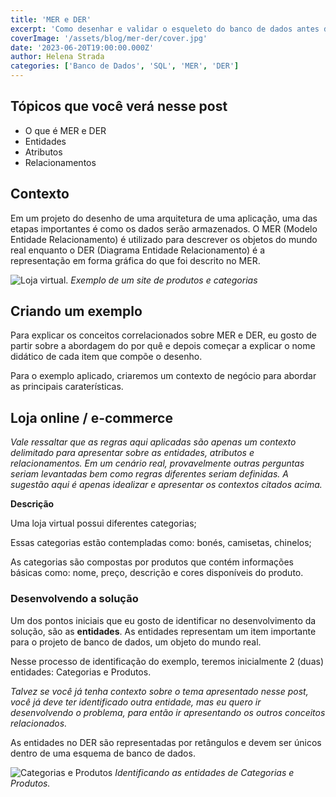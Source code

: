 ```yaml
---
title: 'MER e DER'
excerpt: 'Como desenhar e validar o esqueleto do banco de dados antes do código.'
coverImage: '/assets/blog/mer-der/cover.jpg'
date: '2023-06-20T19:00:00.000Z'
author: Helena Strada
categories: ['Banco de Dados', 'SQL', 'MER', 'DER']
---
```


## Tópicos que você verá nesse post

- O que é MER e DER
- Entidades
- Atributos
- Relacionamentos

## Contexto

Em um projeto do desenho de uma arquitetura de uma aplicação, uma das etapas importantes é como os dados serão armazenados. O MER (Modelo Entidade Relacionamento) é utilizado para descrever os objetos do mundo real enquanto o DER (Diagrama Entidade Relacionamento) é a representação em forma gráfica do que foi descrito no MER.

![Loja virtual.](/assets/blog/o-que-sao-bancos-de-dados/shopping.png)
*Exemplo de um site de produtos e categorias*

## Criando um exemplo

Para explicar os conceitos correlacionados sobre MER e DER, eu gosto de partir sobre a abordagem do por quê e depois começar a explicar o nome didático de cada item que compõe o desenho.

Para o exemplo aplicado, criaremos um contexto de negócio para abordar as principais caraterísticas.

## Loja online / e-commerce

*Vale ressaltar que as regras aqui aplicadas são apenas um contexto delimitado para apresentar sobre as entidades, atributos e relacionamentos. Em um cenário real, provavelmente outras perguntas seriam levantadas bem como regras diferentes seriam definidas. A sugestão aqui é apenas idealizar e apresentar os contextos citados acima.*

**Descrição**

Uma loja virtual possui diferentes categorias;

Essas categorias estão contempladas como: bonés, camisetas, chinelos;

As categorias são compostas por produtos que contém informações básicas como: nome, preço, descrição e cores disponíveis do produto.

### Desenvolvendo a solução

Um dos pontos iniciais que eu gosto de identificar no desenvolvimento da solução, são as **entidades**. As entidades representam um item importante para o projeto de banco de dados, um objeto do mundo real.

Nesse processo de identificação do exemplo, teremos inicialmente 2 (duas) entidades: Categorias e Produtos.

*Talvez se você já tenha contexto sobre o tema apresentado nesse post, você já deve ter identificado outra entidade, mas eu quero ir desenvolvendo o problema, para então ir apresentando os outros conceitos relacionados.*

As entidades no DER são representadas por retângulos e devem ser únicos dentro de uma esquema de banco de dados.

![Categorias e Produtos](/assets/blog/mer-der/bd-01.png)
*Identificando as entidades de Categorias e Produtos.*

